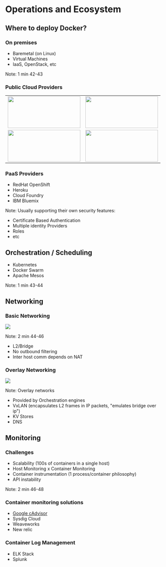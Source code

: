 # Operations and Ecosystem



## Where to deploy Docker?

### On premises

- Baremetal (on Linux)
- Virtual Machines
- IaaS, OpenStack, etc

Note: 1 min 42-43


### Public Cloud Providers

<table style="border: none;">
<tr style="border: none;">
<td style="vertical-align: top; border: none;">
<img src="http://fsmontenegro.github.io/dockersec/images/amazon-aws-logo.jpg" height="100" width="230" style="border: none;">
</td>
<td style="vertical-align: top; border: none;">
<img src="http://fsmontenegro.github.io/dockersec/images/Microsoft-Azure_logo.png" height="100" width="230" style="border: none;">
</td>
</tr>
<tr style="border: none;">
<td style="vertical-align: top; border: none;">
<img src="http://fsmontenegro.github.io/dockersec/images/digitalocean.png" height="100" width="230" style="border: none;">
</td>
<td style="vertical-align: top; border: none;">
<img src="http://fsmontenegro.github.io/dockersec/images/new-gcp-logo_2x.png" height="100" width="230" style="border: none;">
</td>
</tr>

</table>


### PaaS Providers

- RedHat OpenShift
- Heroku
- Cloud Foundry
- IBM Bluemix

Note: Usually supporting their own security features:
  - Certificate Based Authentication
  - Multiple identity Providers
  - Roles
  - etc



## Orchestration / Scheduling

- Kubernetes
- Docker Swarm
- Apache Mesos

Note: 1 min 43-44



## Networking

### Basic Networking

![](http://fsmontenegro.github.io/dockersec/images/docker-net-bridge.png) <!-- .element: style="border:1px grey" -->

Note: 2 min 44-46
  - L2/Bridge
  - No outbound filtering
  - Inter host comm depends on NAT


### Overlay Networking

![](http://fsmontenegro.github.io/dockersec/images/docker-net-overlay.png) <!-- .element: style="border:1px grey" -->

Note: Overlay networks
  - Provided by Orchestration engines
  - VxLAN (encapsulates L2 frames in IP packets, "emulates bridge over ip")
  - KV Stores
  - DNS



## Monitoring

### Challenges
- Scalability (100s of containers in a single host)
- Host Monitoring x Container Monitoring
- Container instrumentation (1 process/container philosophy)
- API instability

Note: 2 min 46-48


### Container monitoring solutions
- [Google cAdvisor](http://192.168.56.102:8080/containers/)
- Sysdig Cloud
- Weaveworks
- New relic


### Container Log Management
- ELK Stack
- Splunk
